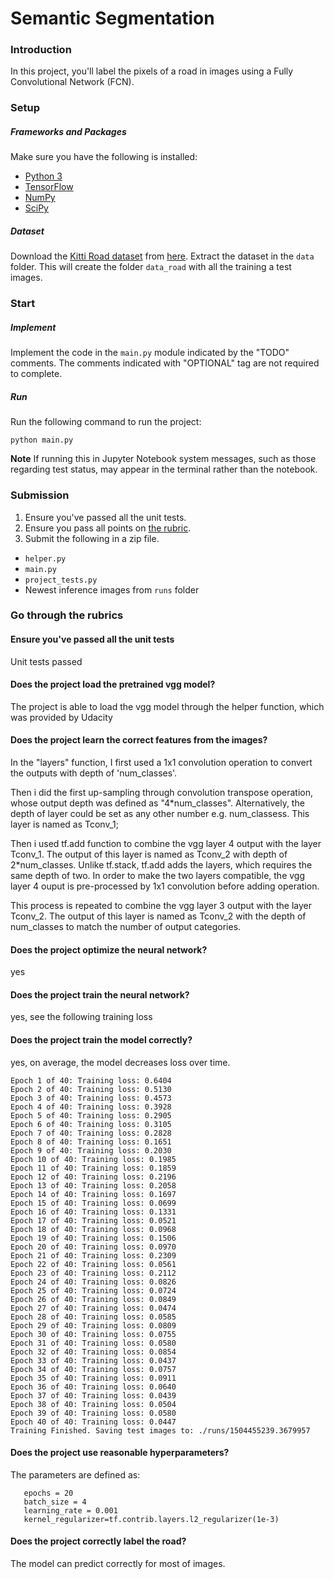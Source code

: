 # Semantic Segmentation
### Introduction
In this project, you'll label the pixels of a road in images using a Fully Convolutional Network (FCN).

### Setup
##### Frameworks and Packages
Make sure you have the following is installed:
 - [Python 3](https://www.python.org/)
 - [TensorFlow](https://www.tensorflow.org/)
 - [NumPy](http://www.numpy.org/)
 - [SciPy](https://www.scipy.org/)
##### Dataset
Download the [Kitti Road dataset](http://www.cvlibs.net/datasets/kitti/eval_road.php) from [here](http://www.cvlibs.net/download.php?file=data_road.zip).  Extract the dataset in the `data` folder.  This will create the folder `data_road` with all the training a test images.

### Start
##### Implement
Implement the code in the `main.py` module indicated by the "TODO" comments.
The comments indicated with "OPTIONAL" tag are not required to complete.
##### Run
Run the following command to run the project:
```
python main.py
```
**Note** If running this in Jupyter Notebook system messages, such as those regarding test status, may appear in the terminal rather than the notebook.

### Submission
1. Ensure you've passed all the unit tests.
2. Ensure you pass all points on [the rubric](https://review.udacity.com/#!/rubrics/989/view).
3. Submit the following in a zip file.
 - `helper.py`
 - `main.py`
 - `project_tests.py`
 - Newest inference images from `runs` folder
 
### Go through the rubrics

#### Ensure you've passed all the unit tests 

Unit tests passed 

#### Does the project load the pretrained vgg model?

The project is able to load the vgg model through the helper function, which was provided by Udacity 

#### Does the project learn the correct features from the images?

In the "layers" function, I first used a 1x1 convolution operation to convert the outputs with depth of 'num_classes'.

Then i did the first up-sampling through convolution transpose operation, whose output depth was defined as "4*num_classes". Alternatively, the depth of layer could be set as any other number e.g. num_classess. This layer is named as Tconv_1;

Then i used tf.add function to combine the vgg layer 4 output with the layer Tconv_1. The output of this layer is named as Tconv_2 with depth of 2*num_classes. Unlike tf.stack, tf.add adds the layers, which requires the same depth of two. In order to make the two layers compatible, the vgg layer 4 ouput is pre-processed by 1x1 convolution before adding operation.

This process is repeated to combine the vgg layer 3 output with the layer Tconv_2. The output of this layer is named as Tconv_2 with the depth of num_classes to match the number of output categories. 

#### Does the project optimize the neural network?

yes

#### Does the project train the neural network?

yes, see the following training loss

#### Does the project train the model correctly?

yes, on average, the model decreases loss over time.

	Epoch 1 of 40: Training loss: 0.6404
	Epoch 2 of 40: Training loss: 0.5130
	Epoch 3 of 40: Training loss: 0.4573
	Epoch 4 of 40: Training loss: 0.3928
	Epoch 5 of 40: Training loss: 0.2905
	Epoch 6 of 40: Training loss: 0.3105
	Epoch 7 of 40: Training loss: 0.2828
	Epoch 8 of 40: Training loss: 0.1651
	Epoch 9 of 40: Training loss: 0.2030
	Epoch 10 of 40: Training loss: 0.1985
	Epoch 11 of 40: Training loss: 0.1859
	Epoch 12 of 40: Training loss: 0.2196
	Epoch 13 of 40: Training loss: 0.2058
	Epoch 14 of 40: Training loss: 0.1697
	Epoch 15 of 40: Training loss: 0.0699
	Epoch 16 of 40: Training loss: 0.1331
	Epoch 17 of 40: Training loss: 0.0521
	Epoch 18 of 40: Training loss: 0.0968
	Epoch 19 of 40: Training loss: 0.1506
	Epoch 20 of 40: Training loss: 0.0970
	Epoch 21 of 40: Training loss: 0.2309
	Epoch 22 of 40: Training loss: 0.0561
	Epoch 23 of 40: Training loss: 0.2112
	Epoch 24 of 40: Training loss: 0.0826
	Epoch 25 of 40: Training loss: 0.0724
	Epoch 26 of 40: Training loss: 0.0849
	Epoch 27 of 40: Training loss: 0.0474
	Epoch 28 of 40: Training loss: 0.0585
	Epoch 29 of 40: Training loss: 0.0809
	Epoch 30 of 40: Training loss: 0.0755
	Epoch 31 of 40: Training loss: 0.0580
	Epoch 32 of 40: Training loss: 0.0854
	Epoch 33 of 40: Training loss: 0.0437
	Epoch 34 of 40: Training loss: 0.0757
	Epoch 35 of 40: Training loss: 0.0911
	Epoch 36 of 40: Training loss: 0.0640
	Epoch 37 of 40: Training loss: 0.0439
	Epoch 38 of 40: Training loss: 0.0504
	Epoch 39 of 40: Training loss: 0.0580
	Epoch 40 of 40: Training loss: 0.0447
	Training Finished. Saving test images to: ./runs/1504455239.3679957
 
#### Does the project use reasonable hyperparameters?

The parameters are defined as:

	   epochs = 20
	   batch_size = 4
	   learning_rate = 0.001
	   kernel_regularizer=tf.contrib.layers.l2_regularizer(1e-3)



#### Does the project correctly label the road?

The model can predict correctly for most of images. 
